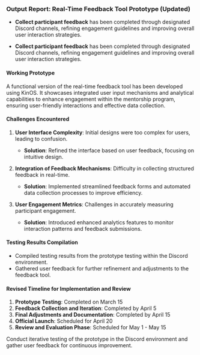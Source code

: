 

### Output Report: Real-Time Feedback Tool Prototype (Updated)

- **Collect participant feedback** has been completed through designated Discord channels, refining engagement guidelines and improving overall user interaction strategies.

- **Collect participant feedback** has been completed through designated Discord channels, refining engagement guidelines and improving overall user interaction strategies.

#### Working Prototype
A functional version of the real-time feedback tool has been developed using KinOS. It showcases integrated user input mechanisms and analytical capabilities to enhance engagement within the mentorship program, ensuring user-friendly interactions and effective data collection.

#### Challenges Encountered
1. **User Interface Complexity**: Initial designs were too complex for users, leading to confusion.
   - **Solution**: Refined the interface based on user feedback, focusing on intuitive design.
  
2. **Integration of Feedback Mechanisms**: Difficulty in collecting structured feedback in real-time.
   - **Solution**: Implemented streamlined feedback forms and automated data collection processes to improve efficiency.

3. **User Engagement Metrics**: Challenges in accurately measuring participant engagement.
   - **Solution**: Introduced enhanced analytics features to monitor interaction patterns and feedback submissions.

#### Testing Results Compilation
- Compiled testing results from the prototype testing within the Discord environment.
- Gathered user feedback for further refinement and adjustments to the feedback tool.

#### Revised Timeline for Implementation and Review
1. **Prototype Testing**: Completed on March 15
2. **Feedback Collection and Iteration**: Completed by April 5
3. **Final Adjustments and Documentation**: Completed by April 15
4. **Official Launch**: Scheduled for April 20
5. **Review and Evaluation Phase**: Scheduled for May 1 - May 15

Conduct iterative testing of the prototype in the Discord environment and gather user feedback for continuous improvement.